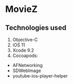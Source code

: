 # MovieZ
## Technologies used
1. Objective-C
1. iOS 11
1. Xcode 9.2
1. Cocoapods:
  - AFNetworking
  - SDWebImage
  - youtube-ios-player-helper
